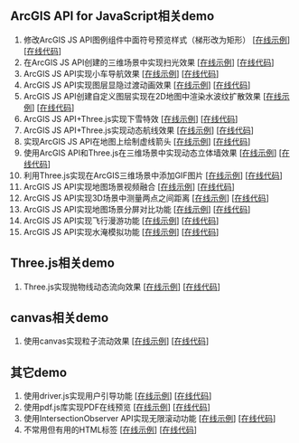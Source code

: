 ## ArcGIS API for JavaScript相关demo
1. 修改ArcGIS JS API图例组件中面符号预览样式（梯形改为矩形） [[在线示例](https://travelclover.github.io/demo/example/ArcGIS/修改ArcGIS%20JS%20API图例组件中面符号预览样式（梯形改为矩形）/index.html)] [[在线代码](https://github.com/travelclover/demo/blob/gh-pages/example/ArcGIS/修改ArcGIS%20JS%20API图例组件中面符号预览样式（梯形改为矩形）/index.html)]  
1. 在ArcGIS JS API创建的三维场景中实现扫光效果 [[在线示例](https://travelclover.github.io/demo/example/ArcGIS/在ArcGIS%20JS%20API创建的三维场景中实现扫光效果/index.html)] [[在线代码](https://github.com/travelclover/demo/blob/gh-pages/example/ArcGIS/在ArcGIS%20JS%20API创建的三维场景中实现扫光效果/index.html)]  
1. ArcGIS JS API实现小车导航效果 [[在线示例](https://travelclover.github.io/demo/example/ArcGIS/ArcGIS%20JS%20API实现小车导航效果/index.html)] [[在线代码](https://github.com/travelclover/demo/blob/gh-pages/example/ArcGIS/ArcGIS%20JS%20API实现小车导航效果/index.html)]  
2. ArcGIS JS API实现图层显隐过渡动画效果 [[在线示例](https://travelclover.github.io/demo/example/ArcGIS/ArcGIS%20JS%20API实现图层显隐过渡动画效果/index.html)] [[在线代码](https://github.com/travelclover/demo/blob/gh-pages/example/ArcGIS/ArcGIS%20JS%20API实现图层显隐过渡动画效果/index.html)]  
3. ArcGIS JS API创建自定义图层实现在2D地图中渲染水波纹扩散效果 [[在线示例](https://travelclover.github.io/demo/example/ArcGIS/ArcGIS%20JS%20API创建自定义图层实现在2D地图中渲染水波纹扩散效果.html)] [[在线代码](https://github.com/travelclover/demo/blob/gh-pages/example/ArcGIS/ArcGIS%20JS%20API创建自定义图层实现在2D地图中渲染水波纹扩散效果.html)]  
4. ArcGIS JS API+Three.js实现下雪特效 [[在线示例](https://travelclover.github.io/demo/example/ArcGIS/ArcGIS%20JS%20API+Three.js实现下雪特效.html)] [[在线代码](https://github.com/travelclover/demo/blob/gh-pages/example/ArcGIS/ArcGIS%20JS%20API+Three.js实现下雪特效.html)]  
5. ArcGIS JS API+Three.js实现动态航线效果 [[在线示例](https://travelclover.github.io/demo/example/ArcGIS/ArcGIS%20JS%20API+Three.js实现动态航线效果.html)] [[在线代码](https://github.com/travelclover/demo/blob/gh-pages/example/ArcGIS/ArcGIS%20JS%20API+Three.js实现动态航线效果.html)]  
6. 实现ArcGIS JS API在地图上绘制虚线箭头 [[在线示例](https://travelclover.github.io/demo/example/%E5%AE%9E%E7%8E%B0ArcGIS%20JS%20API%E5%9C%A8%E5%9C%B0%E5%9B%BE%E4%B8%8A%E7%BB%98%E5%88%B6%E8%99%9A%E7%BA%BF%E7%AE%AD%E5%A4%B4.html)] [[在线代码](https://github.com/travelclover/demo/blob/gh-pages/example/%E5%AE%9E%E7%8E%B0ArcGIS%20JS%20API%E5%9C%A8%E5%9C%B0%E5%9B%BE%E4%B8%8A%E7%BB%98%E5%88%B6%E8%99%9A%E7%BA%BF%E7%AE%AD%E5%A4%B4.html)]  
7. 使用ArcGIS API和Three.js在三维场景中实现动态立体墙效果 [[在线示例](https://travelclover.github.io/demo/example/%E4%BD%BF%E7%94%A8ArcGIS%20API%E5%92%8CThree.js%E5%9C%A8%E4%B8%89%E7%BB%B4%E5%9C%BA%E6%99%AF%E4%B8%AD%E5%AE%9E%E7%8E%B0%E5%8A%A8%E6%80%81%E7%AB%8B%E4%BD%93%E5%A2%99%E6%95%88%E6%9E%9C.html)] [[在线代码](https://github.com/travelclover/demo/blob/gh-pages/example/%E4%BD%BF%E7%94%A8ArcGIS%20API%E5%92%8CThree.js%E5%9C%A8%E4%B8%89%E7%BB%B4%E5%9C%BA%E6%99%AF%E4%B8%AD%E5%AE%9E%E7%8E%B0%E5%8A%A8%E6%80%81%E7%AB%8B%E4%BD%93%E5%A2%99%E6%95%88%E6%9E%9C.html)]  
8. 利用Three.js实现在ArcGIS三维场景中添加GIF图片 [[在线示例](https://travelclover.github.io/demo/example/%E5%88%A9%E7%94%A8Three.js%E5%AE%9E%E7%8E%B0%E5%9C%A8ArcGIS%E4%B8%89%E7%BB%B4%E5%9C%BA%E6%99%AF%E4%B8%AD%E6%B7%BB%E5%8A%A0GIF%E5%9B%BE%E7%89%87)] [[在线代码](https://github.com/travelclover/demo/blob/gh-pages/example/%E5%88%A9%E7%94%A8Three.js%E5%AE%9E%E7%8E%B0%E5%9C%A8ArcGIS%E4%B8%89%E7%BB%B4%E5%9C%BA%E6%99%AF%E4%B8%AD%E6%B7%BB%E5%8A%A0GIF%E5%9B%BE%E7%89%87.html)]  
9. ArcGIS JS API实现地图场景视频融合 [[在线示例](https://travelclover.github.io/demo/example/ArcGIS/ArcGIS%20JS%20API实现地图场景视频融合.html)] [[在线代码](https://github.com/travelclover/demo/blob/gh-pages/example/ArcGIS/ArcGIS%20JS%20API实现地图场景视频融合.html)]  
10. ArcGIS JS API实现3D场景中测量两点之间距离 [[在线示例](https://travelclover.github.io/demo/example/ArcGIS/ArcGIS%20JS%20API实现3D场景中测量两点之间距离.html)] [[在线代码](https://github.com/travelclover/demo/blob/gh-pages/example/ArcGIS/ArcGIS%20JS%20API实现3D场景中测量两点之间距离.html)]  
11. ArcGIS JS API实现地图场景分屏对比功能 [[在线示例](https://travelclover.github.io/demo/example/ArcGIS/ArcGIS%20JS%20API实现地图场景分屏对比功能/index.html)] [[在线代码](https://github.com/travelclover/demo/blob/gh-pages/example/ArcGIS/ArcGIS%20JS%20API实现地图场景分屏对比功能/index.html)]  
12. ArcGIS JS API实现飞行漫游功能 [[在线示例](https://travelclover.github.io/demo/example/ArcGIS/ArcGIS%20JS%20API实现飞行漫游功能.html)] [[在线代码](https://github.com/travelclover/demo/blob/gh-pages/example/ArcGIS/ArcGIS%20JS%20API实现飞行漫游功能.html)]  
13. ArcGIS JS API实现水淹模拟功能 [[在线示例](https://travelclover.github.io/demo/example/ArcGIS/ArcGIS%20JS%20API实现水淹模拟功能/index.html)] [[在线代码](https://github.com/travelclover/demo/blob/gh-pages/example/ArcGIS/ArcGIS%20JS%20API实现水淹模拟功能/index.html)]  

## Three.js相关demo
1. Three.js实现抛物线动态流向效果 [[在线示例](https://travelclover.github.io/demo/example/Three.js实现抛物线动态流向效果)] [[在线代码](https://github.com/travelclover/demo/blob/gh-pages/example/Three.js实现抛物线动态流向效果.html)]  

## canvas相关demo
1. 使用canvas实现粒子流动效果 [[在线示例](https://travelclover.github.io/demo/example/canvas/使用canvas实现粒子流动效果)] [[在线代码](https://github.com/travelclover/demo/blob/gh-pages/example/canvas/使用canvas实现粒子流动效果.html)]

## 其它demo
1. 使用driver.js实现用户引导功能 [[在线示例](https://travelclover.github.io/demo/example/other/使用driver.js实现用户引导功能)] [[在线代码](https://github.com/travelclover/demo/blob/gh-pages/example/other/使用driver.js实现用户引导功能.html)]  
2. 使用pdf.js库实现PDF在线预览 [[在线示例](https://travelclover.github.io/demo/example/使用pdf.js库实现PDF在线预览)] [[在线代码](https://github.com/travelclover/demo/blob/gh-pages/example/使用pdf.js库实现PDF在线预览.html)]  
1. 使用IntersectionObserver API实现无限滚动功能 [[在线示例](https://travelclover.github.io/demo/example/other/使用IntersectionObserver%20API实现无限滚动功能.html)] [[在线代码](https://github.com/travelclover/demo/blob/gh-pages/example/other/使用IntersectionObserver%20API实现无限滚动功能.html)]  
1. 不常用但有用的HTML标签 [[在线示例](https://travelclover.github.io/demo/example/other/不常用但有用的HTML标签.html)] [[在线代码](https://github.com/travelclover/demo/blob/gh-pages/example/other/不常用但有用的HTML标签.html)]  
